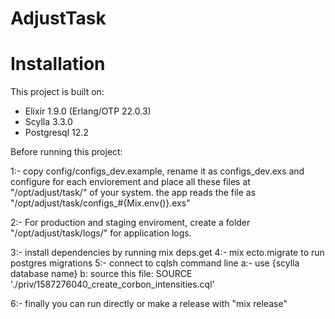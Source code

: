 # AdjustTask

# Installation
This project is built on: 
- Elixir 1.9.0 (Erlang/OTP 22.0.3) 
- Scylla 3.3.0
- Postgresql 12.2

Before running this project:

1:- copy config/configs_dev.example, rename it as configs_dev.exs and configure for each enviorement and place all these files at "/opt/adjust/task/" of your system. the app reads the file as "/opt/adjust/task/configs_#{Mix.env()}.exs"

2:- For production and staging enviroment, create a folder "/opt/adjust/task/logs/" for application logs.

3:- install dependencies by running mix deps.get
4:- mix ecto.migrate to run postgres migrations
5:- connect to cqlsh command line
    a:- use {scylla database name}
    b: source this file: SOURCE './priv/1587276040_create_corbon_intensities.cql'

6:- finally you can run directly or make a release with "mix release"


